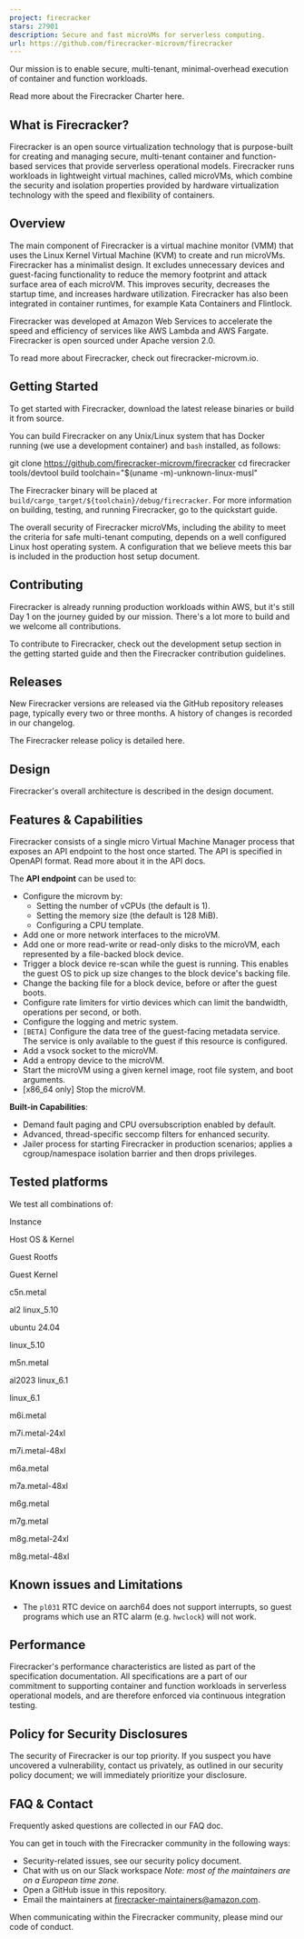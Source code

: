 ```yaml
---
project: firecracker
stars: 27901
description: Secure and fast microVMs for serverless computing.
url: https://github.com/firecracker-microvm/firecracker
---
```


Our mission is to enable secure, multi-tenant, minimal-overhead execution of container and function workloads.

Read more about the Firecracker Charter here.

What is Firecracker?
--------------------

Firecracker is an open source virtualization technology that is purpose-built for creating and managing secure, multi-tenant container and function-based services that provide serverless operational models. Firecracker runs workloads in lightweight virtual machines, called microVMs, which combine the security and isolation properties provided by hardware virtualization technology with the speed and flexibility of containers.

Overview
--------

The main component of Firecracker is a virtual machine monitor (VMM) that uses the Linux Kernel Virtual Machine (KVM) to create and run microVMs. Firecracker has a minimalist design. It excludes unnecessary devices and guest-facing functionality to reduce the memory footprint and attack surface area of each microVM. This improves security, decreases the startup time, and increases hardware utilization. Firecracker has also been integrated in container runtimes, for example Kata Containers and Flintlock.

Firecracker was developed at Amazon Web Services to accelerate the speed and efficiency of services like AWS Lambda and AWS Fargate. Firecracker is open sourced under Apache version 2.0.

To read more about Firecracker, check out firecracker-microvm.io.

Getting Started
---------------

To get started with Firecracker, download the latest release binaries or build it from source.

You can build Firecracker on any Unix/Linux system that has Docker running (we use a development container) and `bash` installed, as follows:

git clone https://github.com/firecracker-microvm/firecracker
cd firecracker
tools/devtool build
toolchain="$(uname -m)\-unknown-linux-musl"

The Firecracker binary will be placed at `build/cargo_target/${toolchain}/debug/firecracker`. For more information on building, testing, and running Firecracker, go to the quickstart guide.

The overall security of Firecracker microVMs, including the ability to meet the criteria for safe multi-tenant computing, depends on a well configured Linux host operating system. A configuration that we believe meets this bar is included in the production host setup document.

Contributing
------------

Firecracker is already running production workloads within AWS, but it's still Day 1 on the journey guided by our mission. There's a lot more to build and we welcome all contributions.

To contribute to Firecracker, check out the development setup section in the getting started guide and then the Firecracker contribution guidelines.

Releases
--------

New Firecracker versions are released via the GitHub repository releases page, typically every two or three months. A history of changes is recorded in our changelog.

The Firecracker release policy is detailed here.

Design
------

Firecracker's overall architecture is described in the design document.

Features & Capabilities
-----------------------

Firecracker consists of a single micro Virtual Machine Manager process that exposes an API endpoint to the host once started. The API is specified in OpenAPI format. Read more about it in the API docs.

The **API endpoint** can be used to:

-   Configure the microvm by:
    -   Setting the number of vCPUs (the default is 1).
    -   Setting the memory size (the default is 128 MiB).
    -   Configuring a CPU template.
-   Add one or more network interfaces to the microVM.
-   Add one or more read-write or read-only disks to the microVM, each represented by a file-backed block device.
-   Trigger a block device re-scan while the guest is running. This enables the guest OS to pick up size changes to the block device's backing file.
-   Change the backing file for a block device, before or after the guest boots.
-   Configure rate limiters for virtio devices which can limit the bandwidth, operations per second, or both.
-   Configure the logging and metric system.
-   `[BETA]` Configure the data tree of the guest-facing metadata service. The service is only available to the guest if this resource is configured.
-   Add a vsock socket to the microVM.
-   Add a entropy device to the microVM.
-   Start the microVM using a given kernel image, root file system, and boot arguments.
-   \[x86\_64 only\] Stop the microVM.

**Built-in Capabilities**:

-   Demand fault paging and CPU oversubscription enabled by default.
-   Advanced, thread-specific seccomp filters for enhanced security.
-   Jailer process for starting Firecracker in production scenarios; applies a cgroup/namespace isolation barrier and then drops privileges.

Tested platforms
----------------

We test all combinations of:

Instance

Host OS & Kernel

Guest Rootfs

Guest Kernel

c5n.metal

al2 linux\_5.10

ubuntu 24.04

linux\_5.10

m5n.metal

al2023 linux\_6.1

linux\_6.1

m6i.metal

m7i.metal-24xl

m7i.metal-48xl

m6a.metal

m7a.metal-48xl

m6g.metal

m7g.metal

m8g.metal-24xl

m8g.metal-48xl

Known issues and Limitations
----------------------------

-   The `pl031` RTC device on aarch64 does not support interrupts, so guest programs which use an RTC alarm (e.g. `hwclock`) will not work.

Performance
-----------

Firecracker's performance characteristics are listed as part of the specification documentation. All specifications are a part of our commitment to supporting container and function workloads in serverless operational models, and are therefore enforced via continuous integration testing.

Policy for Security Disclosures
-------------------------------

The security of Firecracker is our top priority. If you suspect you have uncovered a vulnerability, contact us privately, as outlined in our security policy document; we will immediately prioritize your disclosure.

FAQ & Contact
-------------

Frequently asked questions are collected in our FAQ doc.

You can get in touch with the Firecracker community in the following ways:

-   Security-related issues, see our security policy document.
-   Chat with us on our Slack workspace _Note: most of the maintainers are on a European time zone._
-   Open a GitHub issue in this repository.
-   Email the maintainers at firecracker-maintainers@amazon.com.

When communicating within the Firecracker community, please mind our code of conduct.
